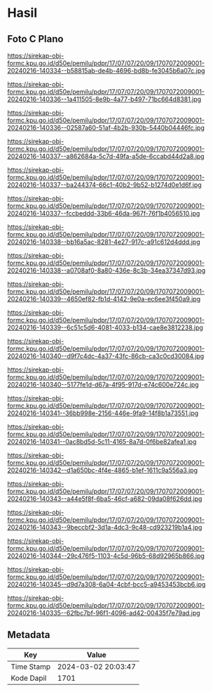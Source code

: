 # Hasil

## Foto C Plano

https://sirekap-obj-formc.kpu.go.id/d50e/pemilu/pdpr/17/07/07/20/09/1707072009001-20240216-140334--b58815ab-de4b-4696-bd8b-fe3045b6a07c.jpg

https://sirekap-obj-formc.kpu.go.id/d50e/pemilu/pdpr/17/07/07/20/09/1707072009001-20240216-140336--1a411505-8e9b-4a77-b497-71bc664d8381.jpg

https://sirekap-obj-formc.kpu.go.id/d50e/pemilu/pdpr/17/07/07/20/09/1707072009001-20240216-140336--02587a60-51af-4b2b-930b-5440b04446fc.jpg

https://sirekap-obj-formc.kpu.go.id/d50e/pemilu/pdpr/17/07/07/20/09/1707072009001-20240216-140337--a862684a-5c7d-49fa-a5de-6ccabd44d2a8.jpg

https://sirekap-obj-formc.kpu.go.id/d50e/pemilu/pdpr/17/07/07/20/09/1707072009001-20240216-140337--ba244374-66c1-40b2-9b52-b1274d0e1d6f.jpg

https://sirekap-obj-formc.kpu.go.id/d50e/pemilu/pdpr/17/07/07/20/09/1707072009001-20240216-140337--fccbeddd-33b6-46da-967f-76f1b4056510.jpg

https://sirekap-obj-formc.kpu.go.id/d50e/pemilu/pdpr/17/07/07/20/09/1707072009001-20240216-140338--bb16a5ac-8281-4e27-917c-a91c612d4ddd.jpg

https://sirekap-obj-formc.kpu.go.id/d50e/pemilu/pdpr/17/07/07/20/09/1707072009001-20240216-140338--a0708af0-8a80-436e-8c3b-34ea37347d93.jpg

https://sirekap-obj-formc.kpu.go.id/d50e/pemilu/pdpr/17/07/07/20/09/1707072009001-20240216-140339--4650ef82-fb1d-4142-9e0a-ec6ee3f450a9.jpg

https://sirekap-obj-formc.kpu.go.id/d50e/pemilu/pdpr/17/07/07/20/09/1707072009001-20240216-140339--6c51c5d6-4081-4033-b134-cae8e3812238.jpg

https://sirekap-obj-formc.kpu.go.id/d50e/pemilu/pdpr/17/07/07/20/09/1707072009001-20240216-140340--d9f7c4dc-4a37-43fc-86cb-ca3c0cd30084.jpg

https://sirekap-obj-formc.kpu.go.id/d50e/pemilu/pdpr/17/07/07/20/09/1707072009001-20240216-140340--5177fe1d-d67a-4f95-917d-e74c600e724c.jpg

https://sirekap-obj-formc.kpu.go.id/d50e/pemilu/pdpr/17/07/07/20/09/1707072009001-20240216-140341--36bb998e-2156-446e-9fa9-14f8b1a73551.jpg

https://sirekap-obj-formc.kpu.go.id/d50e/pemilu/pdpr/17/07/07/20/09/1707072009001-20240216-140341--0ac8bd5d-5c11-4165-8a7d-0f6be82afea1.jpg

https://sirekap-obj-formc.kpu.go.id/d50e/pemilu/pdpr/17/07/07/20/09/1707072009001-20240216-140342--d1a650bc-4f4e-4865-b1ef-1611c9a556a3.jpg

https://sirekap-obj-formc.kpu.go.id/d50e/pemilu/pdpr/17/07/07/20/09/1707072009001-20240216-140343--a44e5f8f-6ba5-46cf-a682-09da08f626dd.jpg

https://sirekap-obj-formc.kpu.go.id/d50e/pemilu/pdpr/17/07/07/20/09/1707072009001-20240216-140343--9beccbf2-3d1a-4dc3-9c48-cd923219b1a4.jpg

https://sirekap-obj-formc.kpu.go.id/d50e/pemilu/pdpr/17/07/07/20/09/1707072009001-20240216-140344--29c476f5-1103-4c5d-96b5-68d92965b866.jpg

https://sirekap-obj-formc.kpu.go.id/d50e/pemilu/pdpr/17/07/07/20/09/1707072009001-20240216-140345--d9d7a308-6a04-4cbf-bcc5-a9453453bcb6.jpg

https://sirekap-obj-formc.kpu.go.id/d50e/pemilu/pdpr/17/07/07/20/09/1707072009001-20240216-140335--62fbc7bf-96f1-4096-ad42-00435f7e79ad.jpg


## Metadata

| Key        | Value               |
| ---------- | ------------------- |
| Time Stamp | 2024-03-02 20:03:47 |
| Kode Dapil | 1701                |



